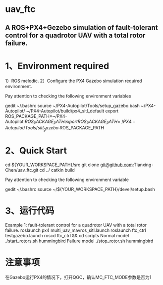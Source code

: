 # uav_ftc
## A ROS+PX4+Gezebo simulation of fault-tolerant control for a quadrotor UAV with a total rotor failure.

# 1、Environment required
1）ROS melodic.
2）Configure the PX4 Gazebo simulation required environment.

Pay attention to checking the following environment variables

gedit ~/.bashrc
  source ~/PX4-Autopilot/Tools/setup_gazebo.bash ~/PX4-Autopilot/ ~/PX4-Autopilot/build/px4_sitl_default
  export ROS_PACKAGE_PATH=~/PX4-Autopilot:$ROS_PACKAGE_PATH
  export ROS_PACKAGE_PATH=~/PX4-Autopilot/Tools/sitl_gazebo:$ROS_PACKAGE_PATH

# 2、Quick Start
cd ${YOUR_WORKSPACE_PATH}/src
  git clone git@github.com:Tianxing-Chen/uav_ftc.git
  cd ../ 
  catkin build

Pay attention to checking the following environment variable

gedit ~/.bashrc
  source ~/${YOUR_WORKSPACE_PATH}/devel/setup.bash

# 3、运行代码

Example 1: fault-tolerant control for a quadrotor UAV with a total rotor failure.
  roslaunch px4 multi_uav_mavros_sitl.launch
  roslaunch ftc_ctrl testgazebo.launch 
  roscd ftc_ctrl && cd scripts
Normal model
  ./start_rotors.sh hummingbird
Failure model
  ./stop_rotor.sh hummingbird

# 注意事项

在Gazebo运行PX4的情况下，打开QGC，确认MC_FTC_MODE参数是否为1

